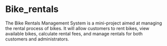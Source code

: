 # Bike_rentals
The Bike Rentals Management System is a mini-project aimed at managing the rental process of bikes. It will allow customers to rent bikes, view available bikes, calculate rental fees, and manage rentals for both customers and administrators.
